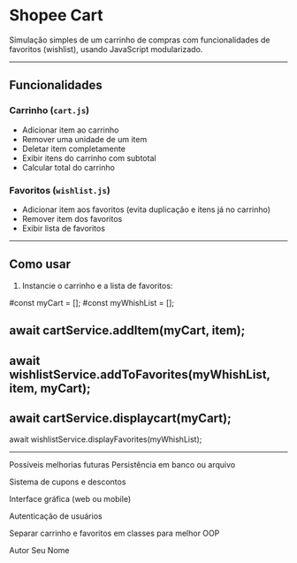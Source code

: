 # Shopee Cart

Simulação simples de um carrinho de compras com funcionalidades de favoritos (wishlist), usando JavaScript modularizado.

---

## Funcionalidades

### Carrinho (`cart.js`)
- Adicionar item ao carrinho
- Remover uma unidade de um item
- Deletar item completamente
- Exibir itens do carrinho com subtotal
- Calcular total do carrinho

### Favoritos (`wishlist.js`)
- Adicionar item aos favoritos (evita duplicação e itens já no carrinho)
- Remover item dos favoritos
- Exibir lista de favoritos

---

## Como usar

1. Instancie o carrinho e a lista de favoritos:


#const myCart = [];
#const myWhishList = [];

await cartService.addItem(myCart, item);
---
await wishlistService.addToFavorites(myWhishList, item, myCart);
---
await cartService.displaycart(myCart);
---
await wishlistService.displayFavorites(myWhishList);

---


Possíveis melhorias futuras
Persistência em banco ou arquivo

Sistema de cupons e descontos

Interface gráfica (web ou mobile)

Autenticação de usuários

Separar carrinho e favoritos em classes para melhor OOP

Autor
Seu Nome
